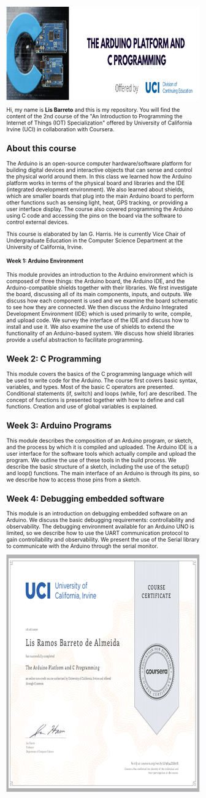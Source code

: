 <p align="center">
  <img width="1000" height="243" src="https://github.com/lis-r-barreto/coursera-the-arduino-platform-and-C-programming/blob/master/cover.png">
</p>

Hi, my name is <b>Lis Barreto</b> and this is my repository. You will find the content of the 2nd course of the "An Introduction to Programming the Internet of Things (IOT) Specialization" offered by University of California Irvine (UCI) in collaboration with Coursera.


## About this course

The Arduino is an open-source computer hardware/software platform for building digital devices and interactive objects that can sense and control the physical world around them. In this class we learned how the Arduino platform works in terms of the physical board and libraries and the IDE (integrated development environment). We also learned about shields, which are smaller boards that plug into the main Arduino board to perform other functions such as sensing light, heat, GPS tracking, or providing a user interface display. The course also covered programming the Arduino using C code and accessing the pins on the board via the software to control external devices.

This course is elaborated by Ian G. Harris. He is currently Vice Chair of Undergraduate Education in the Computer Science Department at the University of California, Irvine.

#### Week 1: Arduino Environment

This module provides an introduction to the Arduino environment which is composed of three things: the Arduino board, the Arduino IDE, and the Arduino-compatible shields together with their libraries. We first investigate the board, discussing all of its main components, inputs, and outputs. We discuss how each component is used and we examine the board schematic to see how they are connected. We then discuss the Arduino Integrated Development Environment (IDE) which is used primarily to write, compile, and upload code. We survey the interface of the IDE and discuss how to install and use it. We also examine the use of shields to extend the functionality of an Arduino-based system. We discuss how shield libraries provide a useful abstraction to facilitate programming.

## Week 2: C Programming

This module covers the basics of the C programming language which will be used to write code for the Arduino. The course first covers basic syntax, variables, and types. Most of the basic C operators are presented. Conditional statements (if, switch) and loops (while, for) are described. The concept of functions is presented together with how to define and call functions. Creation and use of global variables is explained.

## Week 3: Arduino Programs

This module describes the composition of an Arduino program, or sketch, and the process by which it is compiled and uploaded. The Arduino IDE is a user interface for the software tools which actually compile and upload the program. We outline the use of these tools in the build process. We describe the basic structure of a sketch, including the use of the setup() and loop() functions. The main interface of an Arduino is through its pins, so we describe how to access those pins from a sketch.

## Week 4: Debugging embedded software

This module is an introduction on debugging embedded software on an Arduino. We discuss the basic debugging requirements: controllability and observability. The debugging environment available for an Arduino UNO is limited, so we describe how to use the UART communication protocol to gain controllability and observability. We present the use of the Serial library to communicate with the Arduino through the serial monitor.

<p align="center">
  <img width="1000" height="618.18" src="https://github.com/lis-r-barreto/coursera-the-arduino-platform-and-C-programming/blob/master/certificate.png">
</p>
